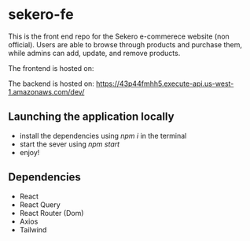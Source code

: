# sekero-fe

This is the front end repo for the Sekero e-commerece website (non official). Users are able to browse through products and purchase them, while admins can add, update, and remove products.

The frontend is hosted on: 

The backend is hosted on: https://43p44fmhh5.execute-api.us-west-1.amazonaws.com/dev/

## Launching the application locally
- install the dependencies using *npm i* in the terminal
- start the sever using *npm start* 
- enjoy! 

## Dependencies
- React
- React Query
- React Router (Dom)
- Axios
- Tailwind
